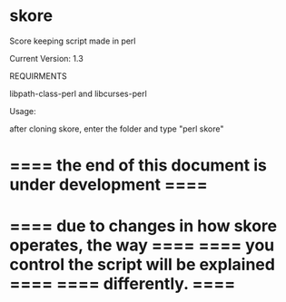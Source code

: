 # skore
Score keeping script made in perl

Current Version: 1.3

REQUIRMENTS

libpath-class-perl and libcurses-perl

Usage:

after cloning skore, enter the folder and type "perl skore"

==== the end of this document is under development ====
=======================================================
==== due to changes in how skore operates, the way ====
==== you control the script will be explained      ====
==== differently.                                  ====
=======================================================